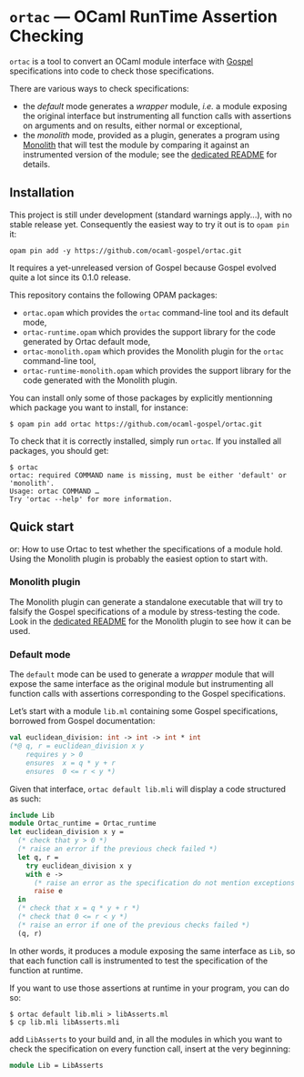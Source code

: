 # `ortac` — OCaml RunTime Assertion Checking

`ortac` is a tool to convert an OCaml module interface with [Gospel]
specifications into code to check those specifications.

[Gospel]: https://ocaml-gospel.github.io/gospel/

There are various ways to check specifications:

- the _default_ mode generates a _wrapper_ module, _i.e._ a module
  exposing the original interface but instrumenting all function calls
  with assertions on arguments and on results, either normal or
  exceptional,
- the _monolith_ mode, provided as a plugin, generates a program using
  [Monolith] that will test the module by comparing it against an
  instrumented version of the module; see the [dedicated README] for
  details.

[Monolith]: https://gitlab.inria.fr/fpottier/monolith
[dedicated README]: plugins/monolith/README.md


## Installation

This project is still under development (standard warnings apply...),
with no stable release yet.
Consequently the easiest way to try it out is to `opam pin` it:

```
opam pin add -y https://github.com/ocaml-gospel/ortac.git
```

It requires a yet-unreleased version of Gospel because Gospel evolved
quite a lot since its 0.1.0 release.

This repository contains the following OPAM packages:

- `ortac.opam` which provides the `ortac` command-line tool and its
  default mode,
- `ortac-runtime.opam` which provides the support library for the code
  generated by Ortac default mode,
- `ortac-monolith.opam` which provides the Monolith plugin for the
  `ortac` command-line tool,
- `ortac-runtime-monolith.opam` which provides the support library for
  the code generated with the Monolith plugin.

You can install only some of those packages by explicitly mentionning
which package you want to install, for instance:

```
$ opam pin add ortac https://github.com/ocaml-gospel/ortac.git
```

To check that it is correctly installed, simply run `ortac`. If you
installed all packages, you should get:

```
$ ortac
ortac: required COMMAND name is missing, must be either 'default' or 'monolith'.
Usage: ortac COMMAND …
Try 'ortac --help' for more information.
```


## Quick start

or: How to use Ortac to test whether the specifications of a module
hold. Using the Monolith plugin is probably the easiest option to
start with.


### Monolith plugin

The Monolith plugin can generate a standalone executable that will try
to falsify the Gospel specifications of a module by stress-testing the
code. Look in the [dedicated README] for the Monolith plugin to see
how it can be used.


### Default mode

The `default` mode can be used to generate a _wrapper_ module that
will expose the same interface as the original module but
instrumenting all function calls with assertions corresponding to the
Gospel specifications.

Let’s start with a module `lib.ml` containing some Gospel
specifications, borrowed from Gospel documentation:

```ocaml
val euclidean_division: int -> int -> int * int
(*@ q, r = euclidean_division x y
    requires y > 0
    ensures  x = q * y + r
    ensures  0 <= r < y *)
```

Given that interface, `ortac default lib.mli` will display a code
structured as such:

```ocaml
include Lib
module Ortac_runtime = Ortac_runtime
let euclidean_division x y =
  (* check that y > 0 *)
  (* raise an error if the previous check failed *)
  let q, r =
    try euclidean_division x y
    with e ->
      (* raise an error as the specification do not mention exceptions *)
      raise e
  in
  (* check that x = q * y + r *)
  (* check that 0 <= r < y *)
  (* raise an error if one of the previous checks failed *)
  (q, r)
```

In other words, it produces a module exposing the same interface as
`Lib`, so that each function call is instrumented to test the
specification of the function at runtime.

If you want to use those assertions at runtime in your program, you
can do so:

```
$ ortac default lib.mli > libAsserts.ml
$ cp lib.mli libAsserts.mli
```

add `LibAsserts` to your build and, in all the modules in which you
want to check the specification on every function call, insert at the
very beginning:

```ocaml
module Lib = LibAsserts
```
